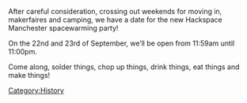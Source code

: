 After careful consideration, crossing out weekends for moving in,
makerfaires and camping, we have a date for the new Hackspace Manchester
spacewarming party!

On the 22nd and 23rd of September, we’ll be open from 11:59am until
11:00pm.

<onlyinclude>Come along, solder things, chop up things, drink things,
eat things and make things!</onlyinclude>

[Category:History](Category:History "wikilink")